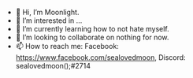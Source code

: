 - 👋 Hi, I’m Moonlight.
- 👀 I’m interested in ...
- 🌱 I’m currently learning how to not hate myself.
- 💞️ I’m looking to collaborate on nothing for now.
- 📫 How to reach me: Facebook: https://www.facebook.com/sealovedmoon, Discord: sealovedmoon();#2714

<!---
moonlightcookie/moonlightcookie is a ✨ special ✨ repository because its `README.md` (this file) appears on your GitHub profile.
You can click the Preview link to take a look at your changes.
--->

